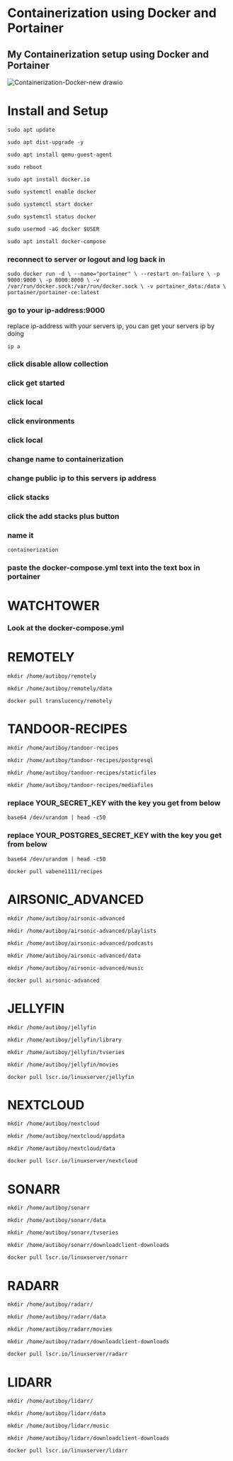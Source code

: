 # Containerization using Docker and Portainer
## My Containerization setup using Docker and Portainer
![Containerization-Docker-new drawio](https://user-images.githubusercontent.com/35937408/147980405-ce01f6f6-2489-4832-b7ea-b7fe6031605e.png)


# Install and Setup

`sudo apt update`

`sudo apt dist-upgrade -y`

`sudo apt install qemu-guest-agent`

`sudo reboot`

`sudo apt install docker.io`

`sudo systemctl enable docker`

`sudo systemctl start docker`

`sudo systemctl status docker`

`sudo usermod -aG docker $USER`

`sudo apt install docker-compose`

### reconnect to server or logout and log back in

`sudo docker run -d \
--name="portainer" \
--restart on-failure \
-p 9000:9000 \
-p 8000:8000 \
-v /var/run/docker.sock:/var/run/docker.sock \
-v portainer_data:/data \
portainer/portainer-ce:latest`

### go to your ip-address:9000
replace ip-address with your servers ip, you can get your servers ip by doing 

`ip a`

### click disable allow collection

### click get started

### click local

### click environments

### click local

### change name to containerization

### change public ip to this servers ip address

### click stacks

### click the add stacks plus button

### name it
`containerization`

### paste the docker-compose.yml text into the text box in portainer


# WATCHTOWER

### Look at the docker-compose.yml


# REMOTELY

`mkdir /home/autiboy/remotely`

`mkdir /home/autiboy/remotely/data`

`docker pull translucency/remotely`


# TANDOOR-RECIPES

`mkdir /home/autiboy/tandoor-recipes`

`mkdir /home/autiboy/tandoor-recipes/postgresql`

`mkdir /home/autiboy/tandoor-recipes/staticfiles`

`mkdir /home/autiboy/tandoor-recipes/mediafiles`

### replace YOUR_SECRET_KEY with the key you get from below
`base64 /dev/urandom | head -c50`

### replace YOUR_POSTGRES_SECRET_KEY with the key you get from below
`base64 /dev/urandom | head -c50`

`docker pull vabene1111/recipes`


# AIRSONIC_ADVANCED

`mkdir /home/autiboy/airsonic-advanced`

`mkdir /home/autiboy/airsonic-advanced/playlists`

`mkdir /home/autiboy/airsonic-advanced/podcasts`

`mkdir /home/autiboy/airsonic-advanced/data`

`mkdir /home/autiboy/airsonic-advanced/music`

`docker pull airsonic-advanced`


# JELLYFIN

`mkdir /home/autiboy/jellyfin`

`mkdir /home/autiboy/jellyfin/library`

`mkdir /home/autiboy/jellyfin/tvseries`

`mkdir /home/autiboy/jellyfin/movies`

`docker pull lscr.io/linuxserver/jellyfin`


# NEXTCLOUD

`mkdir /home/autiboy/nextcloud`

`mkdir /home/autiboy/nextcloud/appdata`

`mkdir /home/autiboy/nextcloud/data`

`docker pull lscr.io/linuxserver/nextcloud`


# SONARR

`mkdir /home/autiboy/sonarr`

`mkdir /home/autiboy/sonarr/data`

`mkdir /home/autiboy/sonarr/tvseries`

`mkdir /home/autiboy/sonarr/downloadclient-downloads`

`docker pull lscr.io/linuxserver/sonarr`


# RADARR

`mkdir /home/autiboy/radarr/`

`mkdir /home/autiboy/radarr/data`

`mkdir /home/autiboy/radarr/movies`

`mkdir /home/autiboy/radarr/downloadclient-downloads`

`docker pull lscr.io/linuxserver/radarr`


# LIDARR

`mkdir /home/autiboy/lidarr/`

`mkdir /home/autiboy/lidarr/data`

`mkdir /home/autiboy/lidarr/music`

`mkdir /home/autiboy/lidarr/downloadclient-downloads`

`docker pull lscr.io/linuxserver/lidarr`
